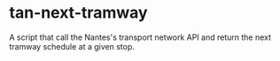 # tan-next-tramway

A script that call the Nantes's transport network API and return the next
tramway schedule at a given stop.
